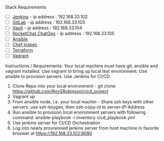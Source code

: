 Stack Requirements

* [ ]  [Jenkins](https://jenkins.io/)               - ip address : 192.168.33.102
* [ ]  [GitLab](https://gitlab.com/)                - ip address : 192.168.33.103
* [ ]  [Vault](https://www.vaultproject.io/)        - ip address : 192.168.33.104
* [ ]  [RocketChat ChatOps](https://rocket.chat/)   - ip address : 192.168.33.105
* [ ]  [Ansible](https://www.ansible.com/)
* [ ]  [Chef Inspec](https://www.chef.io/inspec/)
* [ ]  [Terraform](https://www.terraform.io/)
* [ ]  [Vagrant](https://www.vagrantup.com/)

Instructions / Requirements: 
Your local machine must have git, ansible and vagrant installed. Use vagrant to bring up local test environment. Use ansible to provision servers. Use Jenkins for CI/CD
1.  Clone Repo into your local environment - git clone https://github.com/RoySRobinson/cicd_project
2.  Vagrant up
3.  From ansible node, i.e. your local machin - Share ssh keys with other servers. use ssh-keygen, then ssh-copy-id to server-IP-Address
4.  Run ansible to provision local environment servers with following command. ansible-playbook -i inventory cicd_playbook.yml
5.  Use jenkins server for CI/CD Orchestration
6.  Log into newly provisioned jenkins server from host machine in favorite broswer at  https://192.168.33.102:8080
